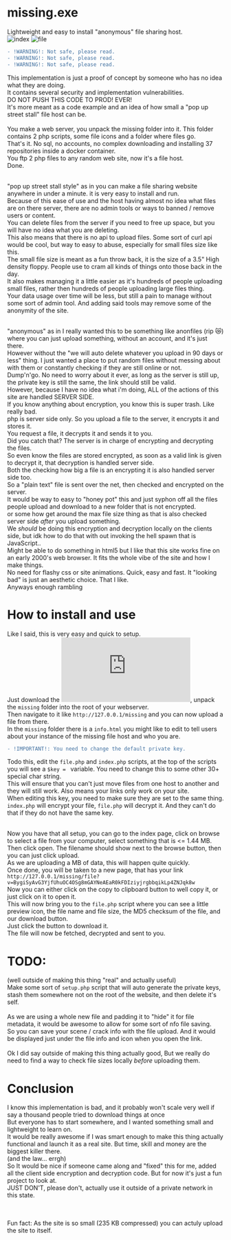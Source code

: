 # missing.exe
Lightweight and easy to install "anonymous" file sharing host.<br>
![index](https://cdn.discordapp.com/attachments/1063759326340186172/1147707728777715792/image.png) ![file](https://cdn.discordapp.com/attachments/1063759326340186172/1147708467138801714/image.png)
```diff
- !WARNING!: Not safe, please read.
- !WARNING!: Not safe, please read.
- !WARNING!: Not safe, please read.
```
This implementation is just a proof of concept by someone who has no idea what they are doing.<br>
It contains several security and implementation vulnerabilities.<br>
DO NOT PUSH THIS CODE TO PROD! EVER!<br>
It's more meant as a code example and an idea of how small a "pop up street stall" file host can be.<br><br>
You make a web server, you unpack the missing folder into it. This folder contains 2 php scripts, some file icons and a folder where files go.<br>
That's it. No sql, no accounts, no complex downloading and installing 37 repositories inside a docker container.<br>
You ftp 2 php files to any random web site, now it's a file host.<br>Done.<br><br>

"pop up street stall style" as in you can make a file sharing website anywhere in under a minute. it is very easy to install and run.<br>
Because of this ease of use and the host having almost no idea what files are on there server, there are no admin tools or ways to banned / remove users or content.<br>
You can delete files from the server if you need to free up space, but you will have no idea what you are deleting.<br>
This also means that there is no api to upload files. Some sort of curl api would be cool, but way to easy to abuse, especially for small files size like this.<br>
The small file size is meant as a fun throw back, it is the size of a 3.5" High density floppy. People use to cram all kinds of things onto those back in the day.<br>
It also makes managing it a little easier as it's hundreds of people uploading small files, rather then hundreds of people uploading large files thing.<br>
Your data usage over time will be less, but still a pain to manage without some sort of admin tool. And adding said tools may remove some of the anonymity of the site.<br><br>

"anonymous" as in I really wanted this to be something like anonfiles (rip 😿) where you can just upload something, without an account, and it's just there.<br>
However without the "we will auto delete whatever you upload in 90 days or less" thing. I just wanted a place to put random files without messing about with them or constantly checking if they are still online or not.<br>
Dump'n'go. No need to worry about it ever, as long as the server is still up, the private key is still the same, the link should still be valid.<br>
However, because I have no idea what i'm doing, ALL of the actions of this site are handled SERVER SIDE.<br>
If you know anything about encryption, you know this is super trash. Like really bad.<br>
php is server side only. So you upload a file to the server, it encrypts it and stores it.<br>
You request a file, it decrypts it and sends it to you.<br>
Did you catch that? The server is in charge of encrypting and decrypting the files.<br>
So even know the files are stored encrypted, as soon as a valid link is given to decrypt it, that decryption is handled server side.<br>
Both the checking how big a file is an encrypting it is also handled server side too.<br>
So a "plain text" file is sent over the net, then checked and encrypted on the server.<br>
It would be way to easy to "honey pot" this and just syphon off all the files people upload and download to a new folder that is not encrypted.<br>
or some how get around the max file size thing as that is also checked server side *after* you upload something.<br>
We *should* be doing this encryption and decryption locally on the clients side, but idk how to do that with out invoking the hell spawn that is JavaScript..<br>
Might be able to do something in html5 but I like that this site works fine on an early 2000's web browser. It fits the whole vibe of the site and how I make things.<br>
No need for flashy css or site animations. Quick, easy and fast. It "looking bad" is just an aesthetic choice. That I like.<br>
Anyways enough rambling<br>

# How to install and use
Like I said, this is very easy and quick to setup.<br>
Just download the ![missing-release.7z](https://github.com/MobCat/missing.exe/releases/download/beta/missing-release.0.5.7z), unpack the `missing` folder into the root of your webserver.<br>
Then navigate to it like `http://127.0.0.1/missing` and you can now upload a file from there.<br>
In the `missing` folder there is a `info.html` you might like to edit to tell users about your instance of the missing file host and who you are.<br>
```diff
- !IMPORTANT!: You need to change the default private key.
```
Todo this, edit the `file.php` and `index.php` scripts, at the top of the scripts you will see a `$key = ` variable. You need to change this to some other 30+ special char string.<br>
This will ensure that you can't just move files from one host to another and they will still work. Also means your links only work on your site.<br>
When editing this key, you need to make sure they are set to the same thing. `index.php` will encrypt your file, `file.php` will decrypt it. And they can't do that 
if they do not have the same key.<br><br>

Now you have that all setup, you can go to the index page, click on browse to select a file from your computer, select something that is <= 1.44 MB.<br>
Then click open. The filename should show next to the browse button, then you can just click upload.<br>
As we are uploading a MB of data, this will happen quite quickly.<br>
Once done, you will be taken to a new page, that has your link<br>
`http://127.0.0.1/missing/file?v=BygiSyAvG3YjfUhuOC4OSg8mGAYNeAEaR0kFDIziyjrgbbqikLp4ZNJqk8w`<br>
Now you can either click on the copy to clipboard button to well copy it, or just click on it to open it.<br>
This will now bring you to the `file.php` script where you can see a little preview icon, the file name and file size, the MD5 checksum of the file, and our download button.<br>
Just click the button to download it.<br>
The file will now be fetched, decrypted and sent to you.<br>

# TODO:
(well outside of making this thing "real" and actually useful)<br>
Make some sort of `setup.php` script that will auto generate the private keys, stash them somewhere not on the root of the website, and then delete it's self.<br><br>
As we are using a whole new file and padding it to "hide" it for file metadata, it would be awesome to allow for some sort of nfo file saving.<br>
So you can save your scene / crack info with the file upload. And it would be displayed just under the file info and icon when you open the link.<br><br>
Ok I did say outside of making this thing actually good, But we really do need to find a way to check file sizes locally *before* uploading them.<br>

# Conclusion
I know this implementation is bad, and it probably won't scale very well if say a thousand people tried to download things at once<br>
But everyone has to start somewhere, and I wanted something small and lightweight to learn on.<br>
It would be really awesome if I was smart enough to make this thing actually functional and launch it as a real site. But time, skill and money are the biggest killer there.<br>
(and the law... errgh)<br>
So It would be nice if someone came along and "fixed" this for me, added all the client side encryption and decryption code. But for now it's just a fun project to look at.<br>
JUST DON'T, please don't, actually use it outside of a private network in this state.<br><br><br>

Fun fact: As the site is so small (235 KB compressed) you can actuly upload the site to itself.
